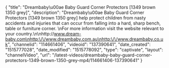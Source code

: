 {
    "title": "Dreambaby\u00ae Baby Guard Corner Protectors [1349 brown 1350 grey]",
    "description": "Dreambaby\u00ae Baby Guard Corner Protectors [1349 brown 1350 grey] help protect children from nasty accidents and injuries that can occur from falling into a hard, sharp bench, table or furniture corner. \nFor more information visit the website relevant to your country.\n\nhttp:\/\/www.dream-baby.com\nhttp:\/\/www.dreambaby.com.au\nhttp:\/\/www.dreambaby.co.uk",
    "channelid": "114661406",
    "videoid": "137390641",
    "date_created": "1515777028",
    "date_modified": "1515778092",
    "type": "captivate",
    "layout": "channelVideo",
    "url": "\/latest-videos\/dreambaby-baby-guard-corner-protectors-1349-brown-1350-grey-mp4\/114661406-137390641"
}